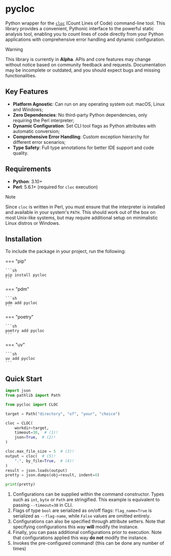 # pycloc

Python wrapper for the [`cloc`](https://github.com/AlDanial/cloc) (Count Lines of Code) command-line tool.
This library provides a convenient, Pythonic interface to the powerful static analysis tool,
enabling you to count lines of code directly from your Python applications with comprehensive
error handling and dynamic configuration.

> [!WARNING]
> This library is currently in **Alpha**.
> APIs and core features may change without notice based on community feedback and requests.
> Documentation may be incomplete or outdated, and you should expect bugs and missing functionalities.

## Key Features

- **Platform Agnostic**: Can run on any operating system out: macOS, Linux and Windows;
- **Zero Dependencies**: No third-party Python dependencies, only requiring the Perl interpreter;
- **Dynamic Configuration**: Set CLI tool flags as Python attributes with automatic conversion;
- **Comprehensive Error Handling**: Custom exception hierarchy for different error scenarios;
- **Type Safety**: Full type annotations for better IDE support and code quality.

## Requirements

- **Python**: 3.10+
- **Perl**: 5.6.1+ (required for `cloc` execution)

> [!NOTE]
> Since `cloc` is written in Perl,
> you must ensure that the interpreter is installed and available in your system's `PATH`.
> This should work out of the box on most Unix-like systems,
> but may require additional setup on minimalistic Linux distros or Windows.

## Installation

To include the package in your project, run the following:

=== "pip"

    ```sh
    pip install pycloc
    ```

=== "pdm"

    ```sh
    pdm add pycloc
    ```

=== "poetry"

    ```sh
    poetry add pycloc
    ```

=== "uv"

    ```sh
    uv add pycloc
    ```

## Quick Start

```py linenums="1" title="example.py"
import json
from pathlib import Path

from pycloc import CLOC

target = Path("directory", "of", "your", "choice")

cloc = CLOC(
    workdir=target,
    timeout=30,  # (1)!
    json=True,  # (2)!
)

cloc.max_file_size = 5  # (3)!
output = cloc(  # (5)!
    ".", by_file=True,  # (4)!
)
result = json.loads(output)
pretty = json.dumps(obj=result, indent=4)

print(pretty)
```

1. Configurations can be supplied within the command constructor.
   Types such as `int`, `byte` or `Path` are stringified.
   This example is equivalent to passing `--timeout=30` in CLI.
2. Flags of type `bool` are serialized as on/off flags: `flag_name=True`
   is serialized as `--flag-name`, while `False` values are omitted entirely.
3. Configurations can also be specified through attribute setters.
   Note that specifying configurations this way **will** modify the instance.
4. Finally, you can pass additional configurations prior to execution.
   Note that configurations applied this way **do not** modify the instance.
5. Invokes the pre-configured command! (this can be done any number of times)

